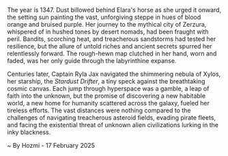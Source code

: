 
The year is 1347.  Dust billowed behind Elara's horse as she urged it onward, the setting sun painting the vast, unforgiving steppe in hues of blood orange and bruised purple.  Her journey to the mythical city of Zerzura, whispered of in hushed tones by desert nomads, had been fraught with peril.  Bandits, scorching heat, and treacherous sandstorms had tested her resilience, but the allure of untold riches and ancient secrets spurred her relentlessly forward. The rough-hewn map clutched in her hand, worn and faded, was her only guide through the labyrinthine expanse.

Centuries later, Captain Ryla Jax navigated the shimmering nebula of Xylos, her starship, the *Stardust Drifter*, a tiny speck against the breathtaking cosmic canvas.  Each jump through hyperspace was a gamble, a leap of faith into the unknown, but the promise of discovering a new habitable world, a new home for humanity scattered across the galaxy, fueled her tireless efforts. The vast distances were nothing compared to the challenges of navigating treacherous asteroid fields, evading pirate fleets, and facing the existential threat of unknown alien civilizations lurking in the inky blackness.

~ By Hozmi - 17 February 2025
